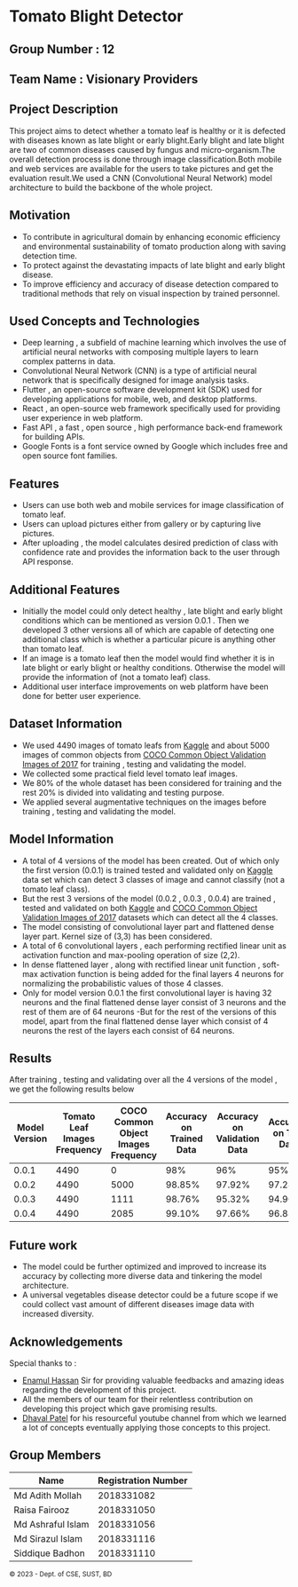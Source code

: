 # Tomato Blight Detector
## Group Number : 12
## Team Name : Visionary Providers
## Project Description
This project aims to detect whether a tomato leaf is healthy or it is defected with diseases known as late blight or early blight.Early blight and late blight are two of common diseases
caused by fungus and micro-organism.The overall detection process is done through image classification.Both mobile and web services are available for the users to take pictures and get the evaluation
result.We used a CNN (Convolutional Neural Network) model architecture to build the backbone of the whole project.
## Motivation
- To contribute in agricultural domain by enhancing economic efficiency  and environmental sustainability of tomato production along with saving detection time.
- To protect against the devastating impacts of late blight and early blight disease.
- To improve efficiency and accuracy of disease detection compared to traditional methods that rely on visual inspection by trained personnel.
## Used Concepts and Technologies
- Deep learning , a subfield of machine learning which involves the use of artificial neural networks with composing multiple layers to learn complex patterns
   in data.
- Convolutional Neural Network (CNN) is a type of artificial neural network that is specifically designed for image analysis tasks.
- Flutter , an open-source software development kit (SDK) used for developing applications for mobile, web, and desktop platforms.
- React , an open-source web framework specifically used for providing user experience in web platform.
- Fast API , a fast , open source , high performance back-end framework for building APIs.
- Google Fonts is a font service owned by Google which includes free and open source font families.


## Features
- Users can use both web and mobile services for image classification of tomato leaf.
- Users can upload pictures either from gallery or by capturing live pictures.
- After uploading , the model calculates desired prediction of class with confidence rate and provides the information back to the user through API response.
## Additional Features
 - Initially the model could only detect healthy , late blight and early blight conditions which can be mentioned as version 0.0.1 . Then we developed 3 other versions all of    which are capable of detecting one additional class which is whether a particular picure is anything other than tomato leaf.
 - If an image is a tomato leaf then the model would find whether it is in late blight or early blight or healthy conditions. Otherwise the model will provide the information of (not a tomato leaf) class.
 - Additional user interface improvements on web platform have been done for better user experience.
## Dataset Information
- We used 4490 images of tomato leafs from [Kaggle](https://www.kaggle.com/datasets/arjuntejaswi/plant-village) and about 5000 images of common objects from 
[COCO Common Object Validation Images of 2017](https://cocodataset.org/#download) for training , testing and validating the model.
- We collected some practical field level tomato leaf images.
- We 80% of the whole dataset has been considered for training and the rest 20% is divided into validating and testing purpose.
- We applied several augmentative techniques on the images before training  , testing and validating the model.

## Model Information
- A total of 4 versions of the model has been created. Out of which only the first version (0.0.1) is trained tested and validated only on [Kaggle](https://www.kaggle.com/datasets/arjuntejaswi/plant-village) data set which can detect 3 classes of image and cannot classify (not a tomato leaf class).
- But the rest 3 versions of the model (0.0.2 , 0.0.3 , 0.0.4) are trained , tested and validated on both [Kaggle](https://www.kaggle.com/datasets/arjuntejaswi/plant-village) and [COCO Common Object Validation Images of 2017](https://cocodataset.org/#download) datasets which can detect all the 4 classes.
- The model consisting of convolutional layer part and flattened dense layer part. Kernel size of (3,3) has been considered.
- A total of 6 convolutional layers , each performing rectified linear unit as activation function and max-pooling operation of size (2,2).
- In dense flattened layer , along with rectified linear unit function , soft-max activation function is being added for the final layers 4 neurons for normalizing the probabilistic values of those 4 classes.
- Only for model version 0.0.1 the first convolutional layer is having 32 neurons and the final flattened dense layer consist of 3 neurons and the rest of them are of 64 neurons
-But for the rest of the versions of this model, apart from the final flattened dense layer which consist of 4 neurons the rest of the layers each consist of 64 neurons.


## Results
After training , testing and validating over all the 4 versions of the model , we get the following results below

| Model Version | Tomato Leaf Images Frequency | COCO Common Object Images Frequency | Accuracy on Trained Data | Accuracy on Validation Data | Accuracy on Test Data |
| --- | --- | --- | --- | --- | --- |
| 0.0.1 | 4490 | 0 | 98% | 96% | 95% |
| 0.0.2 | 4490 | 5000 | 98.85% | 97.92% | 97.28% |
| 0.0.3 | 4490 | 1111 | 98.76% | 95.32% | 94.90% |
| 0.0.4 | 4490 | 2085 | 99.10% | 97.66% | 96.88% |

## Future work
- The model could be further optimized and improved to increase its accuracy by collecting more diverse data and tinkering the model architecture.
- A universal vegetables disease detector could be a future scope if we could collect vast amount of different diseases image data with increased diversity.

## Acknowledgements
  Special thanks to : 
   - [Enamul Hassan](https://www.sust.edu/d/cse/faculty-profile-detail/590) Sir for providing valuable feedbacks and amazing ideas regarding the development of this project.
   - All the members of our team for their relentless contribution on developing this project which gave promising results.
   - [Dhaval Patel](https://www.youtube.com/@codebasics) for his resourceful youtube channel from which we learned a lot of concepts eventually applying those concepts to           this project.
   
   
 ## Group Members
 | Name | Registration Number |
| --- | --- |
| Md Adith Mollah | 2018331082 |
| Raisa Fairooz | 2018331050 |
| Md Ashraful Islam | 2018331056 |
| Md Sirazul Islam | 2018331116 |
| Siddique Badhon | 2018331110 |

<small>&copy; 2023 - Dept. of CSE, SUST, BD</small>
